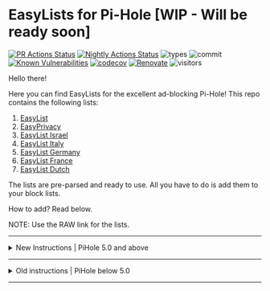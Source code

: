 # EasyLists for Pi-Hole [WIP - Will be ready soon]
[![PR Actions Status](https://github.com/yoavain/easylists-for-pihole/workflows/Code%20CI/badge.svg)](https://github.com/yoavain/easylists-for-pihole/actions)
[![Nightly Actions Status](https://github.com/yoavain/easylists-for-pihole/workflows/Nightly/badge.svg)](https://github.com/yoavain/easylists-for-pihole/actions)
![types](https://img.shields.io/npm/types/typescript.svg)
![commit](https://img.shields.io/github/last-commit/yoavain/easylists-for-pihole.svg)
[![Known Vulnerabilities](https://snyk.io//test/github/yoavain/easylists-for-pihole/badge.svg?targetFile=package.json)](https://snyk.io//test/github/yoavain/easylists-for-pihole?targetFile=package.json)
[![codecov](https://codecov.io/gh/yoavain/easylists-for-pihole/branch/master/graph/badge.svg)](https://codecov.io/gh/yoavain/easylists-for-pihole)
[![Renovate](https://img.shields.io/badge/renovate-enabled-brightgreen.svg)](https://renovatebot.com)
![visitors](https://visitor-badge.glitch.me/badge?page_id=yoavain.easylists-for-pihole)

Hello there!

Here you can find EasyLists for the excellent ad-blocking Pi-Hole!
This repo contains the following lists:
1. [EasyList](https://raw.githubusercontent.com/yoavain/easylists-for-pihole/master/generated/easylist.txt)
1. [EasyPrivacy](https://raw.githubusercontent.com/yoavain/easylists-for-pihole/master/generated/easyprivacy.txt)
1. [EasyList Israel](https://raw.githubusercontent.com/yoavain/easylists-for-pihole/master/generated/easylistisrael.txt)
1. [EasyList Italy](https://raw.githubusercontent.com/yoavain/easylists-for-pihole/master/generated/easylistitaly.txt)
1. [EasyList Germany](https://raw.githubusercontent.com/yoavain/easylists-for-pihole/master/generated/easylistgermany.txt)
1. [EasyList France](https://raw.githubusercontent.com/yoavain/easylists-for-pihole/master/generated/easylistfrance.txt)
1. [EasyList Dutch](https://raw.githubusercontent.com/yoavain/easylists-for-pihole/master/generated/easylistdutch.txt)
   
The lists are pre-parsed and ready to use. All you have to do is add them to your block lists.

How to add? Read below.

NOTE: Use the RAW link for the lists.

----
<details>
<summary>New Instructions | PiHole 5.0 and above</summary>
<p>

As of PiHole 5.0, the steps to add new lists have changed.

1. Log in to the Pi-Hole Admin page

2. Go to Group Management > Adlists

3. Paste the URL of EasyList (or a country specific list) in the address box, you can optionally add a description in the comment box such as "Easylist"
```
https://raw.githubusercontent.com/yoavain/easylists-for-pihole/master/generated/easylist.txt
```
Click ***Add***

![](https://raw.githubusercontent.com/yoavain/easylists-for-pihole/master/docs/add-adlist.PNG)

5. Paste the URL of EasyPrivacy in the address box, you can optionally add a description in the comment box such as "Easyprivacy":
```
https://raw.githubusercontent.com/yoavain/easylists-for-pihole/master/generated/easyprivacy.txt
```
Click ***Add***

6. Go to Tools > Update Gravity and click the update button

</p>
</details>

----
<details>
<summary>Old instructions | PiHole below 5.0</summary>
<p>

1. Log in to the Pi-Hole Admin page

2. Go to Settings > Block Lists

3. Scroll down until you see a box that says 'Enter one URL per line to add new ad lists'

4. Paste the URL of EasyList (or a country specific list):
```
https://raw.githubusercontent.com/yoavain/easylists-for-pihole/master/generated/easylist.txt
```

5. Then go down a line by hitting enter on your keyboard and paste the URL of EasyPrivacy:
```
https://raw.githubusercontent.com/yoavain/easylists-for-pihole/master/generated/easyprivacy.txt
```

6. Press either ***Save and Update*** and wait (or press ***Save***)

IMPORTANT: If you only press
Save then you will have to SSH into your Pi or open a terminal on your Pi and run the command:
```
pihole -g
```
The lists will be applied to your Pi-Hole.

</p>
</details>  

----
